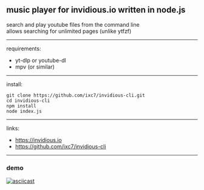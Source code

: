 
## music player for invidious.io written in node.js

search and play youtube files from the command line  
allows searching for unlimited pages (unlike ytfzf)

---

requirements:
+ yt-dlp or youtube-dl
+ mpv (or similar)

---

install:
```
git clone https://github.com/ixc7/invidious-cli.git
cd invidious-cli
npm install
node index.js
```

---

links:
+ https://invidious.io
+ https://github.com/ixc7/invidious-cli

---

### demo

[![asciicast](https://asciinema.org/a/WDEIPPfkfvP7lXkuJjA7PM7t5.svg)](https://asciinema.org/a/WDEIPPfkfvP7lXkuJjA7PM7t5)

